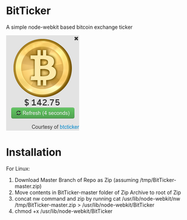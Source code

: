 BitTicker
=========

A simple node-webkit based bitcoin exchange ticker

![](ScreenShot.png)

Installation
============
For Linux:

1. Download Master Branch of Repo as Zip (assuming /tmp/BitTicker-master.zip)
2. Move contents in BitTicker-master folder of Zip Archive to root of Zip
3. concat nw command and zip by running cat /usr/lib/node-webkit/nw /tmp/BitTicker-master.zip > /usr/lib/node-webkit/BitTicker
4. chmod +x /usr/lib/node-webkit/BitTicker
